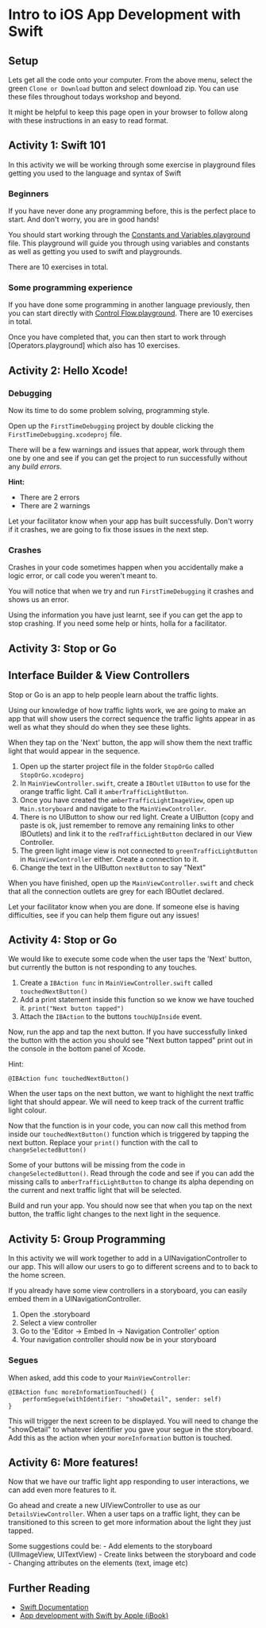 # Intro to iOS App Development with Swift

## Setup

Lets get all the code onto your computer. From the above menu, select the green `Clone or Download` button and select download zip.
You can use these files throughout todays workshop and beyond.

It might be helpful to keep this page open in your browser to follow along with these instructions in an easy to read format.

## Activity 1: Swift 101

In this activity we will be working through some exercise in playground files getting you used to the language and syntax of Swift

### Beginners

If you have never done any programming before, this is the perfect place to start. And don't worry, you are in good hands!

You should start working through the [Constants and Variables.playground]() file. This playground will guide you through using variables and constants as well as getting you used to swift and playgrounds.

There are 10 exercises in total.

### Some programming experience

If you have done some programming in another language previously, then you can start directly with [Control Flow.playground](). There are 10 exercises in total.

Once you have completed that, you can then start to work through [Operators.playground] which also has 10 exercises.

## Activity 2: Hello Xcode!

### Debugging

Now its time to do some problem solving, programming style.

Open up the `FirstTimeDebugging` project by double clicking the `FirstTimeDebugging.xcodeproj` file.

There will be a few warnings and issues that appear, work through them one by one and see if you can get the project to run successfully without any *build errors*.

**Hint:**
- There are 2 errors
- There are 2 warnings

Let your facilitator know when your app has built successfully. Don't worry if it crashes, we are going to fix those issues in the next step.

### Crashes

Crashes in your code sometimes happen when you accidentally make a logic error, or call code you weren't meant to.

You will notice that when we try and run `FirstTimeDebugging` it crashes and shows us an error.

Using the information you have just learnt, see if you can get the app to stop crashing.
If you need some help or hints, holla for a facilitator.

## Activity 3: Stop or Go

## Interface Builder & View Controllers
Stop or Go is an app to help people learn about the traffic lights.

Using our knowledge of how traffic lights work, we are going to make an app that will show users the correct sequence the traffic lights appear in as well as what they should do when they see these lights.

When they tap on the 'Next' button, the app will show them the next traffic light that would appear in the sequence.

1. Open up the starter project file in the folder `StopOrGo` called `StopOrGo.xcodeproj`
2. In `MainViewController.swift`, create a `IBOutlet` `UIButton` to use for the orange traffic light. Call it `amberTrafficLightButton`.
3. Once you have created the `amberTrafficLightImageView`, open up `Main.storyboard` and navigate to the `MainViewController`.
4. There is no UIButton to show our red light. Create a UIButton (copy and paste is ok, just remember to remove any remaining links to other IBOutlets) and link it to the `redTrafficLightButton` declared in our View Controller.
5. The green light image view is not connected to `greenTrafficLightButton` in `MainViewController` either. Create a connection to it.
6. Change the text in the UIButton `nextButton` to say "Next"

When you have finished, open up the `MainViewController.swift` and check that all the connection outlets are grey for each IBOutlet declared.

Let your facilitator know when you are done. If someone else is having difficulties, see if you can help them figure out any issues!

## Activity 4: Stop or Go

We would like to execute some code when the user taps the 'Next' button, but currently the button is not responding to any touches.

1. Create a `IBAction func` in `MainViewController.swift` called `touchedNextButton()`
2. Add a print statement inside this function so we know we have touched it. `print("Next button tapped")`
3. Attach the `IBAction` to the buttons `touchUpInside` event.

Now, run the app and tap the next button. If you have successfully linked the button with the action you should see "Next button tapped" print out in the console in the bottom panel of Xcode.

Hint:

`@IBAction func touchedNextButton()`

When the user taps on the next button, we want to highlight the next traffic light that should appear.
We will need to keep track of the current traffic light colour.

Now that the function is in your code, you can now call this method from inside our `touchedNextButton()`
function which is triggered by tapping the next button. Replace your `print()` function with the call to `changeSelectedButton()`

Some of your buttons will be missing from the code in `changeSelectedButton()`.
Read through the code and see if you can add the missing calls to `amberTrafficLightButton` to change its alpha
depending on the current and next traffic light that will be selected.

Build and run your app. You should now see that when you tap on the next button, the traffic light changes to the next light in the sequence.

## Activity 5: Group Programming

In this activity we will work together to add in a UINavigationController to our app. This will allow our users to go to different screens and to to back to the home screen.

If you already have some view controllers in a storyboard, you can easily embed them in a UINavigationController.

1. Open the .storyboard
2. Select a view controller
3. Go to the 'Editor -> Embed In -> Navigation Controller' option
4. Your navigation controller should now be in your storyboard

### Segues

When asked, add this code to your `MainViewController`:

```
@IBAction func moreInformationTouched() {
    performSegue(withIdentifier: "showDetail", sender: self)
}
```

This will trigger the next screen to be displayed.
You will need to change the "showDetail" to whatever identifier you gave your segue in the storyboard.
Add this as the action when your `moreInformation` button is touched.

## Activity 6: More features!

Now that we have our traffic light app responding to user interactions, we can add even more features to it.

Go ahead and create a new UIViewController to use as our `DetailsViewController`. When a user taps on a traffic light, they can be transitioned to this screen to get more information about the light they just tapped.

Some suggestions could be:
    - Add elements to the storyboard (UIImageView, UITextView)
    - Create links between the storyboard and code
    - Changing attributes on the elements (text, image etc)

## Further Reading

- [Swift Documentation](https://docs.swift.org/swift-book/LanguageGuide/TheBasics.html)
- [App development with Swift by Apple (iBook)](https://itunes.apple.com/us/book/app-development-with-swift/id1219117996?mt=11)

